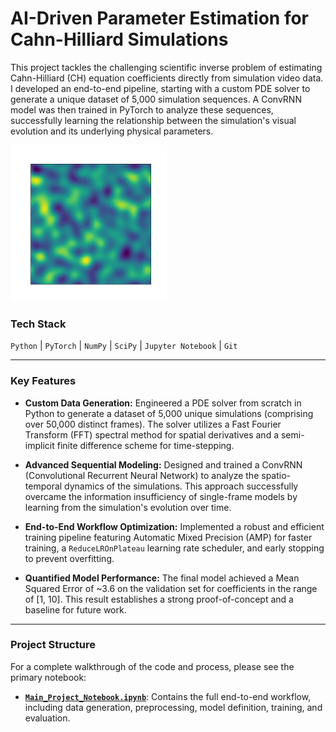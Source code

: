 # AI-Driven Parameter Estimation for Cahn-Hilliard Simulations

This project tackles the challenging scientific inverse problem of estimating Cahn-Hilliard (CH) equation coefficients directly from simulation video data. I developed an end-to-end pipeline, starting with a custom PDE solver to generate a unique dataset of 5,000 simulation sequences. A ConvRNN model was then trained in PyTorch to analyze these sequences, successfully learning the relationship between the simulation's visual evolution and its underlying physical parameters.

<img src="./cahn_hilliard_simulation.gif" width="250" height="250"/>


### Tech Stack
`Python` | `PyTorch` | `NumPy` | `SciPy` | `Jupyter Notebook` | `Git`

---

### Key Features

*   **Custom Data Generation:** Engineered a PDE solver from scratch in Python to generate a dataset of 5,000 unique simulations (comprising over 50,000 distinct frames). The solver utilizes a Fast Fourier Transform (FFT) spectral method for spatial derivatives and a semi-implicit finite difference scheme for time-stepping.

*   **Advanced Sequential Modeling:** Designed and trained a ConvRNN (Convolutional Recurrent Neural Network) to analyze the spatio-temporal dynamics of the simulations. This approach successfully overcame the information insufficiency of single-frame models by learning from the simulation's evolution over time.

*   **End-to-End Workflow Optimization:** Implemented a robust and efficient training pipeline featuring Automatic Mixed Precision (AMP) for faster training, a `ReduceLROnPlateau` learning rate scheduler, and early stopping to prevent overfitting.

*   **Quantified Model Performance:** The final model achieved a Mean Squared Error of ~3.6 on the validation set for coefficients in the range of [1, 10]. This result establishes a strong proof-of-concept and a baseline for future work.

---

### Project Structure

For a complete walkthrough of the code and process, please see the primary notebook:

*   **[`Main_Project_Notebook.ipynb`](./Main_Project_Notebook.ipynb)**: Contains the full end-to-end workflow, including data generation, preprocessing, model definition, training, and evaluation.
